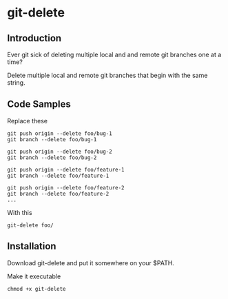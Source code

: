 # git-delete

## Introduction

Ever git sick of deleting multiple local and and remote git branches one at a time?

Delete multiple local and remote git branches that begin with the same string.

## Code Samples

Replace these

    git push origin --delete foo/bug-1
    git branch --delete foo/bug-1

    git push origin --delete foo/bug-2
    git branch --delete foo/bug-2

    git push origin --delete foo/feature-1
    git branch --delete foo/feature-1

    git push origin --delete foo/feature-2
    git branch --delete foo/feature-2
    ...


With this

    git-delete foo/


## Installation

Download git-delete and put it somewhere on your $PATH.

Make it executable

    chmod +x git-delete
